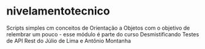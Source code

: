 # nivelamentotecnico

Scripts simples cm conceitos de Orientação a Objetos com o objetivo de relembrar um pouco - esse módulo é parte do curso Desmistificando Testes de API Rest do Júlio de Lima e Antônio Montanha
